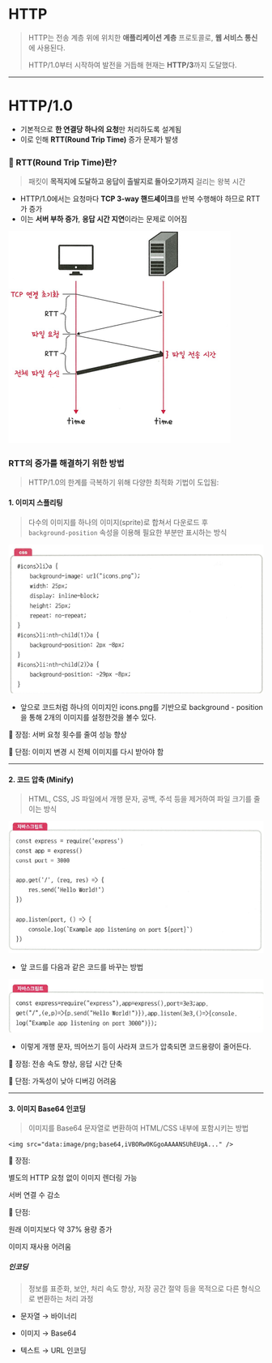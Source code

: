 # HTTP
> HTTP는 전송 계층 위에 위치한 **애플리케이션 계층** 프로토콜로, **웹 서비스 통신**에 사용된다. 
> 
> HTTP/1.0부터 시작하여 발전을 거듭해 현재는 **HTTP/3**까지 도달했다. 
---
# HTTP/1.0
- 기본적으로 **한 연결당 하나의 요청**만 처리하도록 설계됨
- 이로 인해 **RTT(Round Trip Time)** 증가 문제가 발생

### 🔁 RTT(Round Trip Time)란?

> 패킷이 **목적지에 도달하고 응답이 출발지로 돌아오기까지** 걸리는 왕복 시간

- HTTP/1.0에서는 요청마다 **TCP 3-way 핸드셰이크**를 반복 수행해야 하므로 RTT가 증가  
- 이는 **서버 부하 증가**, **응답 시간 지연**이라는 문제로 이어짐

![alt text](./images/yj.png)


### RTT의 증가를 해결하기 위한 방법
> HTTP/1.0의 한계를 극복하기 위해 다양한 최적화 기법이 도입됨:


#### 1. 이미지 스플리팅
> 다수의 이미지를 하나의 이미지(sprite)로 합쳐서 다운로드 후  
> `background-position` 속성을 이용해 필요한 부분만 표시하는 방식

![alt text](./images/yj1.png)

- 앞으로 코드처럼 하나의 이미지인 icons.png를 기반으로 background - position을 통해 2개의 이미지를 설정한것을 볼수 있다. 

📌 장점: 서버 요청 횟수를 줄여 성능 향상

📌 단점: 이미지 변경 시 전체 이미지를 다시 받아야 함

---

#### 2. 코드 압축 (Minify)
> HTML, CSS, JS 파일에서 개행 문자, 공백, 주석 등을 제거하여 파일 크기를 줄이는 방식

![alt text](./images/yj2.png)

- 앞 코드를 다음과 같은 코드를 바꾸는 방법

![alt text](./images/yj3.png)
- 이렇게 개행 문자, 띄어쓰기 등이 사라져 코드가 압축되면 코드용량이 줄어든다.

📌 장점: 전송 속도 향상, 응답 시간 단축

📌 단점: 가독성이 낮아 디버깅 어려움

---
#### 3. 이미지 Base64 인코딩
> 이미지를 Base64 문자열로 변환하여 HTML/CSS 내부에 포함시키는 방법

```
<img src="data:image/png;base64,iVBORw0KGgoAAAANSUhEUgA..." />
```

📌 장점:

별도의 HTTP 요청 없이 이미지 렌더링 가능

서버 연결 수 감소

📌 단점:

원래 이미지보다 약 37% 용량 증가

이미지 재사용 어려움

##### 인코딩
> 정보를 표준화, 보안, 처리 속도 향상, 저장 공간 절약 등을 목적으로
다른 형식으로 변환하는 처리 과정

- 문자열 → 바이너리

- 이미지 → Base64

- 텍스트 → URL 인코딩

